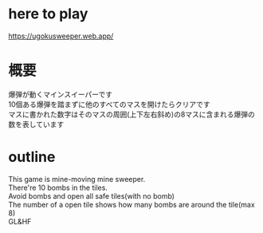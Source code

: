 # here to play
https://ugokusweeper.web.app/
# 概要
爆弾が動くマインスイーパーです  
10個ある爆弾を踏まずに他のすべてのマスを開けたらクリアです  
マスに書かれた数字はそのマスの周囲(上下左右斜め)の8マスに含まれる爆弾の数を表しています
# outline
This game is mine-moving mine sweeper.  
There're 10 bombs in the tiles.  
Avoid bombs and open all safe tiles(with no bomb)  
The number of a open tile shows how many bombs are around the tile(max 8)  
GL&HF

